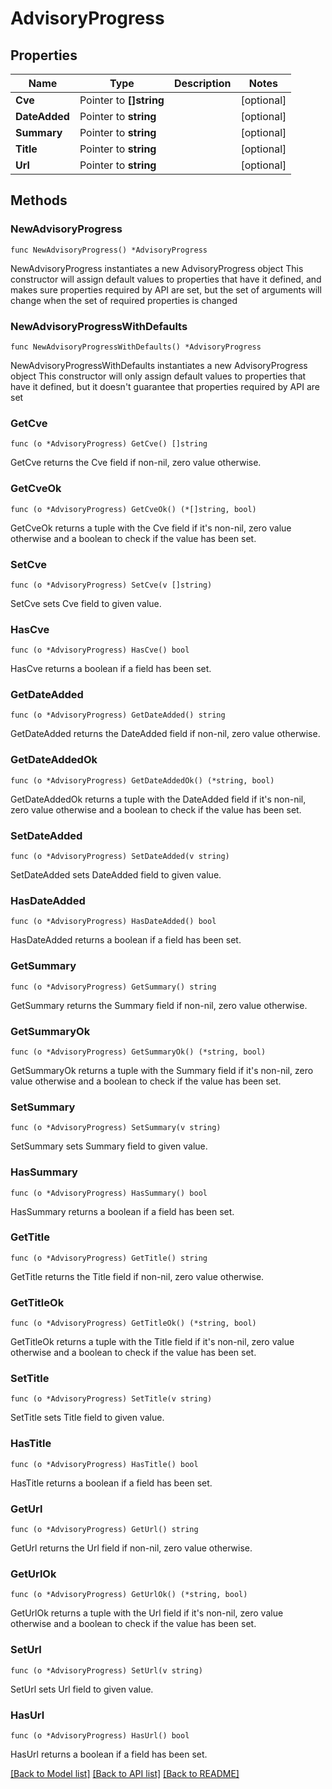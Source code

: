# AdvisoryProgress

## Properties

Name | Type | Description | Notes
------------ | ------------- | ------------- | -------------
**Cve** | Pointer to **[]string** |  | [optional] 
**DateAdded** | Pointer to **string** |  | [optional] 
**Summary** | Pointer to **string** |  | [optional] 
**Title** | Pointer to **string** |  | [optional] 
**Url** | Pointer to **string** |  | [optional] 

## Methods

### NewAdvisoryProgress

`func NewAdvisoryProgress() *AdvisoryProgress`

NewAdvisoryProgress instantiates a new AdvisoryProgress object
This constructor will assign default values to properties that have it defined,
and makes sure properties required by API are set, but the set of arguments
will change when the set of required properties is changed

### NewAdvisoryProgressWithDefaults

`func NewAdvisoryProgressWithDefaults() *AdvisoryProgress`

NewAdvisoryProgressWithDefaults instantiates a new AdvisoryProgress object
This constructor will only assign default values to properties that have it defined,
but it doesn't guarantee that properties required by API are set

### GetCve

`func (o *AdvisoryProgress) GetCve() []string`

GetCve returns the Cve field if non-nil, zero value otherwise.

### GetCveOk

`func (o *AdvisoryProgress) GetCveOk() (*[]string, bool)`

GetCveOk returns a tuple with the Cve field if it's non-nil, zero value otherwise
and a boolean to check if the value has been set.

### SetCve

`func (o *AdvisoryProgress) SetCve(v []string)`

SetCve sets Cve field to given value.

### HasCve

`func (o *AdvisoryProgress) HasCve() bool`

HasCve returns a boolean if a field has been set.

### GetDateAdded

`func (o *AdvisoryProgress) GetDateAdded() string`

GetDateAdded returns the DateAdded field if non-nil, zero value otherwise.

### GetDateAddedOk

`func (o *AdvisoryProgress) GetDateAddedOk() (*string, bool)`

GetDateAddedOk returns a tuple with the DateAdded field if it's non-nil, zero value otherwise
and a boolean to check if the value has been set.

### SetDateAdded

`func (o *AdvisoryProgress) SetDateAdded(v string)`

SetDateAdded sets DateAdded field to given value.

### HasDateAdded

`func (o *AdvisoryProgress) HasDateAdded() bool`

HasDateAdded returns a boolean if a field has been set.

### GetSummary

`func (o *AdvisoryProgress) GetSummary() string`

GetSummary returns the Summary field if non-nil, zero value otherwise.

### GetSummaryOk

`func (o *AdvisoryProgress) GetSummaryOk() (*string, bool)`

GetSummaryOk returns a tuple with the Summary field if it's non-nil, zero value otherwise
and a boolean to check if the value has been set.

### SetSummary

`func (o *AdvisoryProgress) SetSummary(v string)`

SetSummary sets Summary field to given value.

### HasSummary

`func (o *AdvisoryProgress) HasSummary() bool`

HasSummary returns a boolean if a field has been set.

### GetTitle

`func (o *AdvisoryProgress) GetTitle() string`

GetTitle returns the Title field if non-nil, zero value otherwise.

### GetTitleOk

`func (o *AdvisoryProgress) GetTitleOk() (*string, bool)`

GetTitleOk returns a tuple with the Title field if it's non-nil, zero value otherwise
and a boolean to check if the value has been set.

### SetTitle

`func (o *AdvisoryProgress) SetTitle(v string)`

SetTitle sets Title field to given value.

### HasTitle

`func (o *AdvisoryProgress) HasTitle() bool`

HasTitle returns a boolean if a field has been set.

### GetUrl

`func (o *AdvisoryProgress) GetUrl() string`

GetUrl returns the Url field if non-nil, zero value otherwise.

### GetUrlOk

`func (o *AdvisoryProgress) GetUrlOk() (*string, bool)`

GetUrlOk returns a tuple with the Url field if it's non-nil, zero value otherwise
and a boolean to check if the value has been set.

### SetUrl

`func (o *AdvisoryProgress) SetUrl(v string)`

SetUrl sets Url field to given value.

### HasUrl

`func (o *AdvisoryProgress) HasUrl() bool`

HasUrl returns a boolean if a field has been set.


[[Back to Model list]](../README.md#documentation-for-models) [[Back to API list]](../README.md#documentation-for-api-endpoints) [[Back to README]](../README.md)


